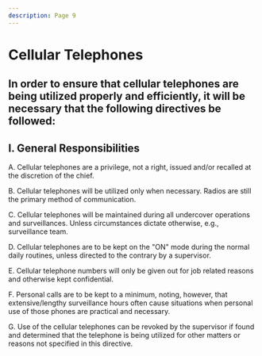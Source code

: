 ```yaml
---
description: Page 9
---
```


# Cellular Telephones

## In order to ensure that cellular telephones are being utilized properly and efficiently, it will be necessary that the following directives be followed:&#x20;

## I. General Responsibilities&#x20;

A. Cellular telephones are a privilege, not a right, issued and/or recalled at the discretion of the chief.&#x20;

B. Cellular telephones will be utilized only when necessary. Radios are still the primary method of communication.&#x20;

C. Cellular telephones will be maintained during all undercover operations and surveillances. Unless circumstances dictate otherwise, e.g., surveillance team.&#x20;

D. Cellular telephones are to be kept on the "ON" mode during the normal daily routines, unless directed to the contrary by a supervisor.&#x20;

E. Cellular telephone numbers will only be given out for job related reasons and otherwise kept confidential.&#x20;

F. Personal calls are to be kept to a minimum, noting, however, that extensive/lengthy surveillance hours often cause situations when personal use of those phones are practical and necessary.&#x20;

G. Use of the cellular telephones can be revoked by the supervisor if found and determined that the telephone is being utilized for other matters or reasons not specified in this directive.
